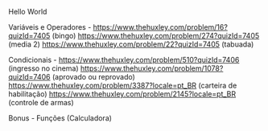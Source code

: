 Hello World

Variáveis e Operadores -
https://www.thehuxley.com/problem/16?quizId=7405 (bingo)
https://www.thehuxley.com/problem/274?quizId=7405 (media 2)
https://www.thehuxley.com/problem/22?quizId=7405 (tabuada)

Condicionais - 
https://www.thehuxley.com/problem/510?quizId=7406 (ingresso no cinema)
https://www.thehuxley.com/problem/1078?quizId=7406 (aprovado ou reprovado)
https://www.thehuxley.com/problem/3387?locale=pt_BR (carteira de habilitação)
https://www.thehuxley.com/problem/2145?locale=pt_BR (controle de armas)


Bonus - Funções (Calculadora)
